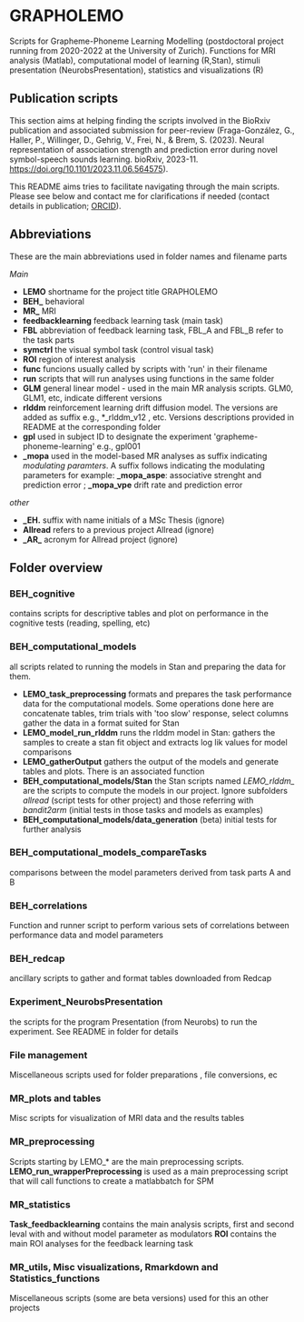 # GRAPHOLEMO
Scripts for Grapheme-Phoneme Learning Modelling  (postdoctoral project running from 2020-2022 at the University of Zurich). Functions for MRI analysis (Matlab), computational model of learning (R,Stan), stimuli presentation (NeurobsPresentation), statistics and visualizations (R)

## Publication scripts 
This section aims at helping finding the scripts involved in the BioRxiv publication and associated submission for peer-review (Fraga-González, G., Haller, P., Willinger, D., Gehrig, V., Frei, N., & Brem, S. (2023). Neural representation of association strength and prediction error during novel symbol-speech sounds learning. bioRxiv, 2023-11. https://doi.org/10.1101/2023.11.06.564575). 

This README aims tries to facilitate navigating through the main scripts. Please see below and contact me for clarifications if needed (contact details in publication; [ORCID](http://orcid.org/0000-0002-1857-8607)). 

## Abbreviations 
These are the main abbreviations used in folder names and filename parts

_Main_
-  **LEMO** shortname for the project title GRAPHOLEMO 
-  **BEH_**  behavioral
-  **MR_**  MRI
-  **feedbacklearning** feedback learning task (main task)
-  **FBL**  abbreviation of feedback learning task, FBL_A and FBL_B refer to the task parts
-  **symctrl** the visual symbol task (control visual task)
-  **ROI** region of interest analysis
-  **func** funcions usually called by scripts with 'run' in their filename
-  **run** scripts that will run analyses using functions in the same folder
-  **GLM** general linear model - used in the main MR analysis scripts. GLM0, GLM1, etc, indicate different versions
-  **rlddm** reinforcement learning drift diffusion model. The versions are added as suffix e.g., \*_rlddm_v12 , etc. Versions descriptions provided in README at the corresponding folder
-  **gpl** used in subject ID to designate the experiment  'grapheme-phoneme-learning' e.g., gpl001
- **_mopa** used in the model-based MR analyses as suffix indicating _modulating paramters_. A suffix follows indicating the modulating parameters for example:  **_mopa_aspe**: associative strenght and prediction error ; **_mopa_vpe** drift rate and prediction error 

_other_
-  **_EH.** suffix with name initials of a MSc Thesis (ignore)
-  **Allread**  refers to a previous project Allread (ignore)
-  **\_AR\_** acronym for Allread project (ignore)

## Folder overview
### BEH_cognitive
contains scripts for descriptive tables and plot on performance in the cognitive tests (reading, spelling, etc)

### BEH_computational_models
all scripts related to running the models in Stan and preparing the data for them.
-  **LEMO_task_preprocessing** formats and prepares the task performance data for the computational models. Some operations done here are concatenate tables, trim trials with 'too slow' response, select columns gather the data in a format suited for Stan
-  **LEMO_model_run_rlddm**  runs the rlddm model in Stan: gathers the samples to create a stan fit object and extracts log lik values for model comparisons
-  **LEMO_gatherOutput**  gathers the output of the models and generate tables and plots. There is an associated function 
- **BEH_computational_models/Stan** the Stan scripts named *LEMO_rlddm_* are the scripts to compute the models in our project. Ignore subfolders *allread*  (script tests  for other project) and those referring with _bandit2arm_ (initial tests in those tasks and models as examples)
- **BEH_computational_models/data_generation** (beta) initial tests for further analysis
  
### BEH_computational_models_compareTasks
comparisons between the model parameters derived from task parts A and B

### BEH_correlations
Function and runner script to perform various sets of correlations between performance data and model parameters
### BEH_redcap
ancillary scripts to gather and format tables downloaded from Redcap
### Experiment_NeurobsPresentation
the scripts for the program Presentation (from Neurobs) to run the experiment. See README in folder for details 

### File management 
Miscellaneous scripts used for folder preparations , file conversions, ec

### MR_plots and tables
Misc scripts for visualization of MRI data and the results tables

### MR_preprocessing 
Scripts starting by LEMO_\*  are the main preprocessing scripts.  **LEMO_run_wrapperPreprocessing** is used as a main preprocessing script that will call functions to create a matlabbatch for SPM 

### MR_statistics 
**Task_feedbacklearning** contains the main analysis scripts, first and second leval with and without model parameter as modulators
**ROI** contains the main ROI analyses for the feedback learning task

### MR_utils, Misc visualizations, Rmarkdown and Statistics_functions 
Miscellaneous scripts (some are beta versions) used for this an other projects 
